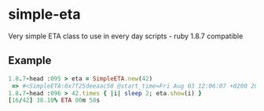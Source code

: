 # simple-eta
Very simple ETA class to use in every day scripts - ruby 1.8.7 compatible

## Example

```ruby
1.8.7-head :095 > eta = SimpleETA.new(42)
 => #<SimpleETA:0x7f25deeaac58 @start_time=Fri Aug 03 12:06:07 +0200 2018, @format="\r[%2$d/%1$d] %3$.2f%% ETA %5$s", @total=42> 
1.8.7-head :096 > 42.times { |i| sleep 2; eta.show(i) }
[16/42] 38.10% ETA 00m 58s
```
